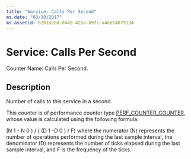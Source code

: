 ```yaml
---
title: "Service: Calls Per Second"
ms.date: "03/30/2017"
ms.assetid: 6261d28d-d449-425a-b9fc-a4ee14079134
---
```

# Service: Calls Per Second
Counter Name: Calls Per Second.  
  
## Description  
 Number of calls to this service in a second.  
  
 This counter is of performance counter type [PERF_COUNTER_COUNTER](https://go.microsoft.com/fwlink/?LinkID=94649), whose value is calculated using the following formula.  
  
 (N 1 - N 0 ) / ( (D 1 -D 0 ) / F) where the numerator (N) represents the number of operations performed during the last sample interval, the denominator (D) represents the number of ticks elapsed during the last sample interval, and F is the frequency of the ticks.
